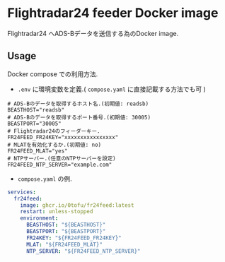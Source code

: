 # Flightradar24 feeder Docker image

Flightradar24 へADS-Bデータを送信する為のDocker image.

## Usage

Docker compose での利用方法.

- `.env` に環境変数を定義.( `compose.yaml` に直接記載する方法でも可 )

```dotenv
# ADS-Bのデータを取得するホスト名.(初期値: readsb) 
BEASTHOST="readsb"
# ADS-Bのデータを取得するポート番号.(初期値: 30005)
BEASTPORT="30005"
# Flightradar24のフィーダーキー.
FR24FEED_FR24KEY="xxxxxxxxxxxxxxxx"
# MLATを有効化するか.(初期値: no)
FR24FEED_MLAT="yes"
# NTPサーバー.(任意のNTPサーバーを設定)
FR24FEED_NTP_SERVER="example.com"
```

- `compose.yaml` の例.

```yaml
services:
  fr24feed:
    image: ghcr.io/0tofu/fr24feed:latest
    restart: unless-stopped
    environment:
      BEASTHOST: "${BEASTHOST}"
      BEASTPORT: "${BEASTPORT}"
      FR24KEY: "${FR24FEED_FR24KEY}"
      MLAT: "${FR24FEED_MLAT}"
      NTP_SERVER: "${FR24FEED_NTP_SERVER}"
```
